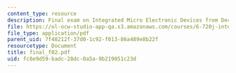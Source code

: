 ```yaml
---
content_type: resource
description: Final exam on Integrated Micro Electronic Devices from December 20, 2002.
file: https://ol-ocw-studio-app-qa.s3.amazonaws.com/courses/6-720j-integrated-microelectronic-devices-spring-2007/fc8e9d59badc28dc0a5a9b219051c23d_final_f02.pdf
file_type: application/pdf
parent_uid: 7f48212f-37d0-1c92-f013-86a489e8b22f
resourcetype: Document
title: final_f02.pdf
uid: fc8e9d59-badc-28dc-0a5a-9b219051c23d
---
```

